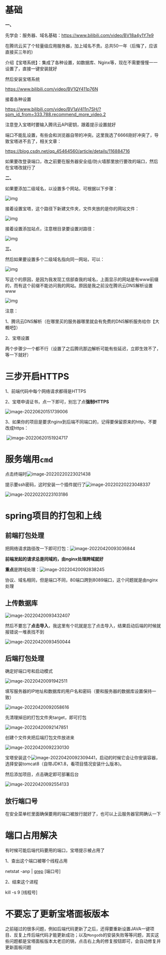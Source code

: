 # 基础

**一、**

先学会：服务器、域名基础：https://www.bilibili.com/video/BV18a4y1Y7e9

在腾讯云买了个轻量级应用服务器，加上域名不贵。总共50一年（后悔了，应该直接买三年的）

介绍【宝塔系统】：集成了各种设置，如数据库、Nginx等，现在不需要慢慢一一设置了，直接一键安装就好

然后安装宝塔系统

https://www.bilibili.com/video/BV1QY411p76N

接着各种设置

https://www.bilibili.com/video/BV1aV411n7SH/?spm_id_from=333.788.recommend_more_video.2



注意登入宝塔时要输入腾讯云API密钥，跟着提示设置就好



端口不能乱设置，有些会和浏览器自带的冲突。这里我选了6666刚好冲突了，导致宝塔进不去了，相关文章：

https://blog.csdn.net/qq_45464560/article/details/116884716

 

如果要改登录端口，改之前要在服务器安全组/防火墙那里放行要改的端口，然后在宝塔改就行了



**二、**

如果要添加二级域名，以设置多个网站，可根据以下步骤：

![img](README/wps1-16430467116861.jpg) 



接着设置宝塔，这个路径下新建文件夹，文件夹放的是你的网站文件：

![img](README/wps2-16430467145612.jpg) 

接着设置添加站点，注意根目录要设置对路径：

![img](README/wps3-16430467185193.jpg) 



 

**三、**

然后如果要设置多个二级域名指向同一网站，可以：

![img](README/wps4-16430467204584.jpg) 

写这个的原因，是因为我发现工信部查我的域名，上面显示的网站是有www前缀的，而有这个前缀不能访问我的网站。原因是我之前没在腾讯云DNS解析设置www

![img](README/wps5-16430467220925.jpg) 

注意：

1、腾讯云DNS解析（在哪里买的服务器哪里就会有免费的DNS解析服务给你【大概吧】）

2、宝塔设置

两个步骤少一个都不行（设置了之后腾讯那边解析可能有些延迟，立即生效不了，等一下就好）

 

# 三步开启HTTPS

1、前端代码中每个网络请求都得是HTTPS

2、宝塔申请证书，点一下即可，别忘了点**强制HTTPS**

![image-20220620151739006](README/image-20220620151739006.png)

3、如果你的项目是要求nginx到后端不同端口的，记得要保留原来的http，不要改成https：

​	![image-20220620151924717](README/image-20220620151924717.png)

 

 

# **服务端用`cmd`**

 点击终端时![image-20220220223021438](README/image-20220220223021438.png)

提示要ssh密码，这时安装一个插件就行了![image-20220220223048337](README/image-20220220223048337.png)

![image-20220220223103186](README/image-20220220223103186.png)

#  spring项目的打包和上线

## 前端打包处理

把网络请求路径改一下即可打包：![image-20220420093036844](README/image-20220420093036844.png)

**前端发起的请求总是同域的，由nginx处理跨域就好**

**重点**是跨域处理：![image-20220420092838245](README/image-20220420092838245.png)

协议、域名相同，但是端口不同，80端口跨到8089端口，这个问题就是由nginx处理

## 上传数据库

![image-20220420093432407](README/image-20220420093432407.png)

然后不要忘了**点击导入**，我这里有个坑就是忘了点击导入，结果启动后端的时候就报错说一堆表找不到

![image-20220420093450044](README/image-20220420093450044.png)

## 后端打包处理

确定好端口号和启动模式

![image-20220420091942511](README/image-20220420091942511.png)

填写服务器的IP地址和数据库的用户名和密码（要和服务器的数据库设置保持一致）

![image-20220420092058616](README/image-20220420092058616.png)

先清理掉旧的打包文件夹target，即可打包

![image-20220420092147851](README/image-20220420092147851.png)

创建个文件夹把后端打包文件放进来

![image-20220420092230130](README/image-20220420092230130.png)

宝塔安装这个![image-20220420092309441](README/image-20220420092309441.png)，启动的时候它会让你安装容器，选择安装tomcat8（自带JDK1.8，看项目情况安装什么版本)。

然后添加项目，点击确定即可部署后台

![image-20220420092554133](README/image-20220420092554133.png)

## 放行端口号

在安全菜单栏里面确保要用的端口被放行就好了，也可以上云服务器官网确认一下



# 端口占用解决

有时候可能后端代码要用的端口，宝塔提示被占用了

1、查出这个端口被哪个线程占用

netstat -anp | [grep](https://so.csdn.net/so/search?q=grep&spm=1001.2101.3001.7020) [端口号]

2、结束这个进程

kill -s 9 [线程号]



# 不要忘了更新宝塔面板版本

之前碰过的很多问题，例如后端代码更新了之后，还得要重新设置JAVA一键项目、反复上传后端代码才能更新成功；以及`Mongodb`的安装失败等等问题，其实这些问题都是宝塔面板版本太老旧的锅，点击右上角的修复按钮即可，会自动修复并更新面板问题
